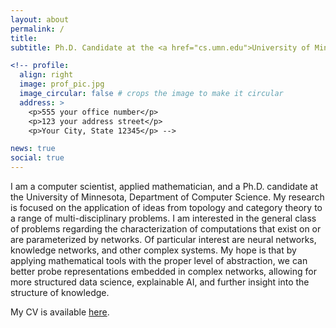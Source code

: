 ```yaml
---
layout: about
permalink: /
title: 
subtitle: Ph.D. Candidate at the <a href="cs.umn.edu">University of Minnesota</a>.

<!-- profile:
  align: right
  image: prof_pic.jpg
  image_circular: false # crops the image to make it circular
  address: >
    <p>555 your office number</p>
    <p>123 your address street</p>
    <p>Your City, State 12345</p> -->

news: true
social: true
---
```


I am a computer scientist, applied mathematician, and a Ph.D. candidate at the University of Minnesota, Department of Computer Science. My research is focused on the application of ideas from topology and category theory to a range of multi-disciplinary problems. I am interested in the general class of problems regarding the characterization of computations that exist on or are parameterized by networks. Of particular interest are neural networks, knowledge networks, and other complex systems. My hope is that by applying mathematical tools with the proper level of abstraction, we can better probe representations embedded in complex networks, allowing for more structured data science, explainable AI, and further insight into the structure of knowledge.

My CV is available [here](https://s3.amazonaws.com/gebhartom.com/Gebhart_CV.pdf).
